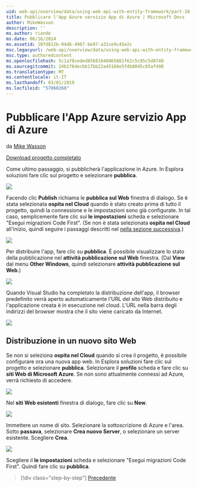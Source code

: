 ```yaml
---
uid: web-api/overview/data/using-web-api-with-entity-framework/part-10
title: Pubblicare l'App Azure servizio App di Azure | Microsoft Docs
author: MikeWasson
description: ''
ms.author: riande
ms.date: 06/16/2014
ms.assetid: 10fd812b-94d6-4967-be97-a31ce9c45e2c
msc.legacyurl: /web-api/overview/data/using-web-api-with-entity-framework/part-10
msc.type: authoredcontent
ms.openlocfilehash: 5c1a70ceded85681046065881f62c5c95c5d8740
ms.sourcegitcommit: 24b1f6decbb17bb22a45166e5fdb0845c65af498
ms.translationtype: MT
ms.contentlocale: it-IT
ms.lasthandoff: 03/01/2019
ms.locfileid: "57060268"
---
```

<a name="publish-the-app-to-azure-azure-app-service"></a>Pubblicare l'App Azure servizio App di Azure
====================
da [Mike Wasson](https://github.com/MikeWasson)

[Download progetto completato](https://github.com/MikeWasson/BookService)

Come ultimo passaggio, si pubblicherà l'applicazione in Azure. In Esplora soluzioni fare clic sul progetto e selezionare **pubblica**.

![](part-10/_static/image1.png)

Facendo clic **Publish** richiama le **pubblica sul Web** finestra di dialogo. Se è stata selezionata **ospita nel Cloud** quando è stato creato prima di tutto il progetto, quindi la connessione e le impostazioni sono già configurate. In tal caso, semplicemente fare clic sui **le impostazioni** scheda e selezionare &quot;Esegui migrazioni Code First&quot;. (Se non è stata selezionata **ospita nel Cloud** all'inizio, quindi seguire i passaggi descritti nel [nella sezione successiva](#new-website).)

[![](part-10/_static/image3.png)](part-10/_static/image2.png)

Per distribuire l'app, fare clic su **pubblica**. È possibile visualizzare lo stato della pubblicazione nel **attività pubblicazione sul Web** finestra. (Dal **View** dal menu **Other Windows**, quindi selezionare **attività pubblicazione sul Web**.)

![](part-10/_static/image4.png)

Quando Visual Studio ha completato la distribuzione dell'app, il browser predefinito verrà aperto automaticamente l'URL del sito Web distribuito e l'applicazione creata è in esecuzione nel cloud. L'URL nella barra degli indirizzi del browser mostra che il sito viene caricato da Internet.

[![](part-10/_static/image6.png)](part-10/_static/image5.png)

<a id="new-website"></a>
## <a name="deploying-to-a-new-website"></a>Distribuzione in un nuovo sito Web

Se non si seleziona **ospita nel Cloud** quando si crea il progetto, è possibile configurare ora una nuova app web. In Esplora soluzioni fare clic sul progetto e selezionare **pubblica**. Selezionare il **profilo** scheda e fare clic su **siti Web di Microsoft Azure**. Se non sono attualmente connessi ad Azure, verrà richiesto di accedere.

[![](part-10/_static/image8.png)](part-10/_static/image7.png)

Nel **siti Web esistenti** finestra di dialogo, fare clic su **New**.

![](part-10/_static/image9.png)

Immettere un nome di sito. Selezionare la sottoscrizione di Azure e l'area. Sotto **passava**, selezionare **Crea nuovo Server**, o selezionare un server esistente. Scegliere **Crea**.

[![](part-10/_static/image11.png)](part-10/_static/image10.png)

Scegliere il **le impostazioni** scheda e selezionare &quot;Esegui migrazioni Code First&quot;. Quindi fare clic su **pubblica**.

> [!div class="step-by-step"]
> [Precedente](part-9.md)
